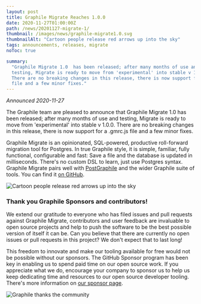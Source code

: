 ```yaml
---
layout: post
title: Graphile Migrate Reaches 1.0.0
date: 2020-11-27T01:00:00Z
path: /news/20201127-migrate-1/
thumbnail: /images/news/graphile-migrate1.0.svg
thumbnailAlt: "Cartoon people release red arrows up into the sky"
tags: announcements, releases, migrate
noToc: true

summary:
  "Graphile Migrate 1.0  has been released; after many months of use and
  testing, Migrate is ready to move from 'experimental' into stable v 1.0.0.
  There are no breaking changes in this release, there is now support for a gmrc
  file and a few minor fixes."
---
```


_Announced 2020-11-27_

<p class='intro'>
The Graphile team are pleased to announce that Graphile Migrate 1.0  has been released; after many months of use and testing, Migrate is ready to move from 'experimental' into stable v 1.0.0. There are no breaking changes in this release, there is now support for a .gmrc.js file and a few minor fixes.
</p>

Graphile Migrate is an opinionated, SQL-powered, productive roll-forward
migration tool for Postgres. In true Graphile style, it is simple, familiar,
fully functional, configurable and fast: Save a file and the database is updated
in milliseconds. There's no custom DSL to learn, just use Postgres syntax.
Graphile Migrate pairs well with [PostGraphile](/postgraphile/) and the wider
Graphile suite of tools. You can find it
[on GitHub](https://github.com/graphile/migrate/).

<div class="flex flex-wrap justify-around">
<img alt="Cartoon people release red arrows up into the sky" src="/images/news/graphile-migrate1.0.svg" style="max-height: 300px" />
</div>

### Thank you Graphile Sponsors and contributors!

We extend our gratitude to everyone who has filed issues and pull requests
against Graphile Migrate, contributors and user feedback are invaluable to open
source projects and help to push the software to be the best possible version of
itself it can be. Can you believe that there are currently no open issues or
pull requests in this project? We don't expect that to last long!

This freedom to innovate and make our tooling available for free would not be
possible without our sponsors. The GitHub Sponsor program has been key in
enabling us to spend paid time on our open source work. If you appreciate what
we do, encourage your company to sponsor us to help us keep dedicating time and
resources to our open source developer tooling. There's more information on
[our sponsor page](https://graphile.org/sponsor).

<div class="flex flex-wrap justify-around">
<img alt="Graphile thanks the community" src="/images/thanks.png" />
</div>
